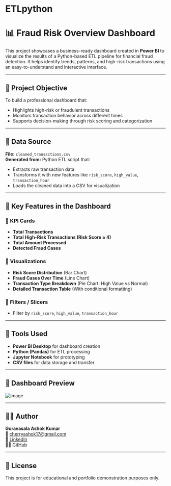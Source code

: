 # ETLpython
# 📊 Fraud Risk Overview Dashboard

This project showcases a business-ready dashboard created in **Power BI** to visualize the results of a Python-based ETL pipeline for financial fraud detection. It helps identify trends, patterns, and high-risk transactions using an easy-to-understand and interactive interface.

---

## 🎯 Project Objective

To build a professional dashboard that:
- Highlights high-risk or fraudulent transactions
- Monitors transaction behavior across different times
- Supports decision-making through risk scoring and categorization

---

## 🧪 Data Source

**File:** `cleaned_transactions.csv`  
**Generated from:** Python ETL script that:
- Extracts raw transaction data
- Transforms it with new features like `risk_score`, `high_value`, `transaction_hour`
- Loads the cleaned data into a CSV for visualization

---

## 📁 Key Features in the Dashboard

### 🔹 KPI Cards
- **Total Transactions**
- **Total High-Risk Transactions (Risk Score ≥ 4)**
- **Total Amount Processed**
- **Detected Fraud Cases**

### 🔹 Visualizations
- **Risk Score Distribution** (Bar Chart)
- **Fraud Cases Over Time** (Line Chart)
- **Transaction Type Breakdown** (Pie Chart: High Value vs Normal)
- **Detailed Transaction Table** (With conditional formatting)

### 🔹 Filters / Slicers
- Filter by `risk_score`, `high_value`, `transaction_hour`

---

## 🧱 Tools Used

- **Power BI Desktop** for dashboard creation
- **Python (Pandas)** for ETL processing
- **Jupyter Notebook** for prototyping
- **CSV files** for data storage and transfer

---

## 📸 Dashboard Preview

![image](https://github.com/user-attachments/assets/9addb701-322c-4bc9-88b4-e097781254dd)



---

## 🙋‍♂️ Author

**Guravasala Ashok Kumar**  
📧 cherryashok17@gmail.com  
🔗 [LinkedIn](https://www.linkedin.com/in/ashok-kumar-70309a24a)  
🧑‍💻 [GitHub](https://github.com/Kuramatheninetails)

---

## 📝 License

This project is for educational and portfolio demonstration purposes only.
